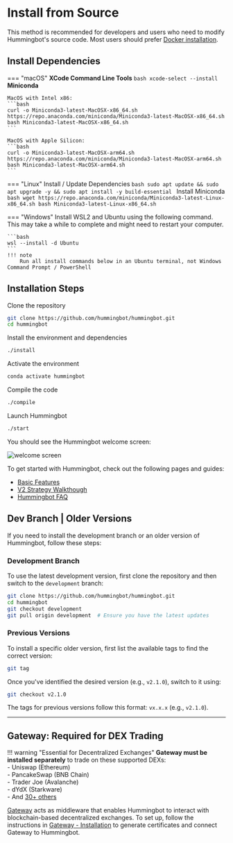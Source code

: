 # Install from Source

This method is recommended for developers and users who need to modify Hummingbot's source code. Most users should prefer [Docker installation](docker.md).


## Install Dependencies

=== "macOS"
    **XCode Command Line Tools**
    ```bash
    xcode-select --install
    ```
    **Miniconda**

    MacOS with Intel x86:
    ```bash
    curl -o Miniconda3-latest-MacOSX-x86_64.sh https://repo.anaconda.com/miniconda/Miniconda3-latest-MacOSX-x86_64.sh
    bash Miniconda3-latest-MacOSX-x86_64.sh
    ```

    MacOS with Apple Silicon:
    ```bash
    curl -o Miniconda3-latest-MacOSX-arm64.sh https://repo.anaconda.com/miniconda/Miniconda3-latest-MacOSX-arm64.sh
    bash Miniconda3-latest-MacOSX-arm64.sh
    ``` 

=== "Linux"
    Install / Update Dependencies
    ```bash
    sudo apt update && sudo apt upgrade -y && sudo apt install -y build-essential
    ```
    Install Miniconda 
    ```bash
    wget https://repo.anaconda.com/miniconda/Miniconda3-latest-Linux-x86_64.sh
    bash Miniconda3-latest-Linux-x86_64.sh
    ```

=== "Windows"
    Install WSL2 and Ubuntu using the following command. This may take a while to complete and might need to restart your computer.
    
    ```bash
    wsl --install -d Ubuntu
    ```
    !!! note
        Run all install commands below in an Ubuntu terminal, not Windows Command Prompt / PowerShell


## Installation Steps 

Clone the repository
```bash
git clone https://github.com/hummingbot/hummingbot.git
cd hummingbot
```

Install the environment and dependencies
```bash
./install
```

Activate the environment
```bash
conda activate hummingbot
```

Compile the code
```bash
./compile
```

Launch Hummingbot
```bash
./start
```

You should see the Hummingbot welcome screen:

![welcome screen](/assets/img/welcome.png)

To get started with Hummingbot, check out the following pages and guides:

* [Basic Features](/client/)
* [V2 Strategy Walkthough](/v2-strategies/walkthrough/)
* [Hummingbot FAQ](/faq/)


## Dev Branch | Older Versions

If you need to install the development branch or an older version of Hummingbot, follow these steps:

### **Development Branch**
To use the latest development version, first clone the repository and then switch to the `development` branch:

```bash
git clone https://github.com/hummingbot/hummingbot.git
cd hummingbot
git checkout development
git pull origin development  # Ensure you have the latest updates
```

### **Previous Versions**
To install a specific older version, first list the available tags to find the correct version:

```bash
git tag
```

Once you've identified the desired version (e.g., `v2.1.0`), switch to it using:

```bash
git checkout v2.1.0
```

The tags for previous versions follow this format: `vx.x.x` (e.g., `v2.1.0`).

---

## Gateway: Required for DEX Trading

!!! warning "Essential for Decentralized Exchanges"
    **Gateway must be installed separately** to trade on these supported DEXs:  
    - Uniswap (Ethereum)  
    - PancakeSwap (BNB Chain)  
    - Trader Joe (Avalanche)  
    - dYdX (Starkware)  
    - And [30+ others](/gateway/exchanges)  

[Gateway](/gateway) acts as middleware that enables Hummingbot to interact with blockchain-based decentralized exchanges. To set up, follow the instructions in [Gateway - Installation](/gateway/installation) to generate certificates and connect Gateway to Hummingbot.




